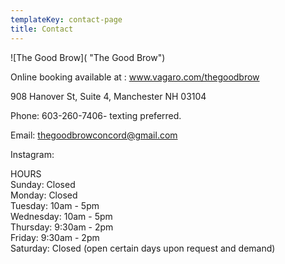 ```yaml
---
templateKey: contact-page
title: Contact
---
```

![The Good Brow]( "The Good Brow")

Online booking available at :     www.vagaro.com/thegoodbrow

908 Hanover St, Suite 4, Manchester NH 03104

Phone: 603-260-7406- texting preferred.

Email: thegoodbrowconcord@gmail.com

Instagram: 

HOURS\
Sunday: Closed\
Monday: Closed\
Tuesday: 10am - 5pm\
Wednesday: 10am - 5pm\
Thursday: 9:30am - 2pm\
Friday: 9:30am - 2pm\
Saturday: Closed (open certain days upon request and demand)